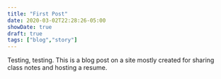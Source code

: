 ```yaml
---
title: "First Post"
date: 2020-03-02T22:28:26-05:00
showDate: true
draft: true
tags: ["blog","story"]
---
```


Testing, testing. This is a blog post on a site mostly created for sharing class
notes and hosting a resume.
